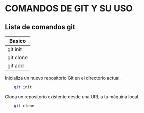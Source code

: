 COMANDOS DE GIT Y SU USO
========================

Lista de comandos git
----------------------

| Basico | 
| ------ | 
| git init | 
| git clone <url> | 
| git add <file> | 


Inicializa un nuevo repositorio Git en el directorio actual.

```bash
    git init 
```

Clona un repositorio existente desde una URL a tu máquina local.

```bash
    git clone 
```